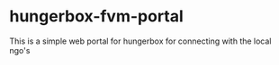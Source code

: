 # hungerbox-fvm-portal
This is a simple web portal for hungerbox for connecting with the local ngo's
